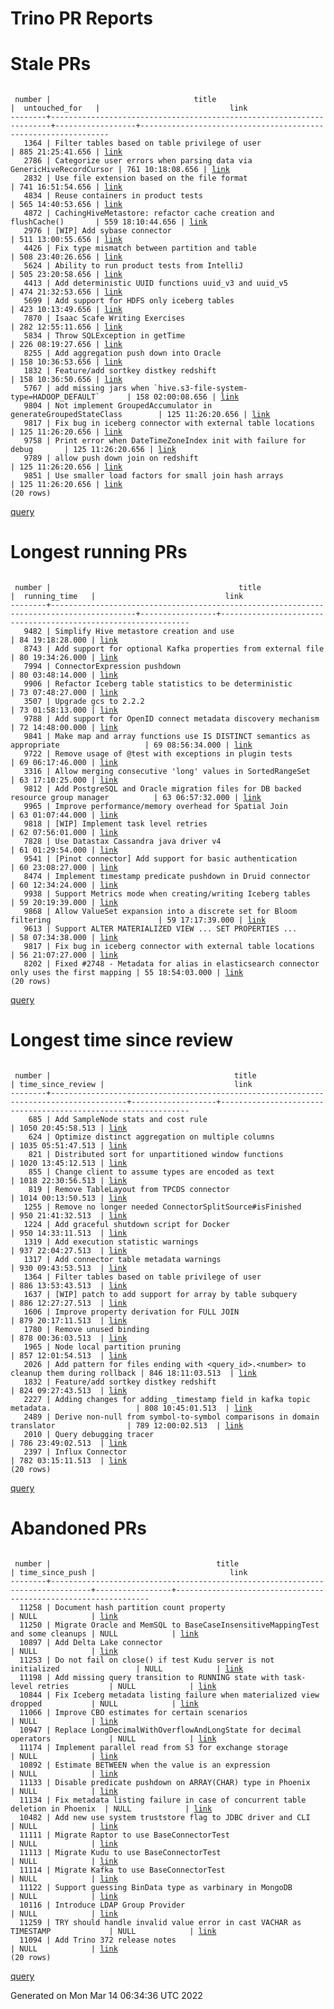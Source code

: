 Trino PR Reports
=======

#  Stale PRs
<pre><code>
 number |                                title                                 |  untouched_for   |                             link                              
--------+----------------------------------------------------------------------+------------------+---------------------------------------------------------------
   1364 | Filter tables based on table privilege of user                       | 885 21:25:41.656 | <a href="https://github.com/trinodb/trino/pull/1364">link</a> 
   2786 | Categorize user errors when parsing data via GenericHiveRecordCursor | 761 10:18:08.656 | <a href="https://github.com/trinodb/trino/pull/2786">link</a> 
   2832 | Use file extension based on the file format                          | 741 16:51:54.656 | <a href="https://github.com/trinodb/trino/pull/2832">link</a> 
   4834 | Reuse containers in product tests                                    | 565 14:40:53.656 | <a href="https://github.com/trinodb/trino/pull/4834">link</a> 
   4872 | CachingHiveMetastore: refactor cache creation and flushCache()       | 559 18:10:44.656 | <a href="https://github.com/trinodb/trino/pull/4872">link</a> 
   2976 | [WIP] Add sybase connector                                           | 511 13:00:55.656 | <a href="https://github.com/trinodb/trino/pull/2976">link</a> 
   4426 | Fix type mismatch between partition and table                        | 508 23:40:26.656 | <a href="https://github.com/trinodb/trino/pull/4426">link</a> 
   5624 | Ability to run product tests from IntelliJ                           | 505 23:20:58.656 | <a href="https://github.com/trinodb/trino/pull/5624">link</a> 
   4413 | Add deterministic UUID functions uuid_v3 and uuid_v5                 | 474 21:32:53.656 | <a href="https://github.com/trinodb/trino/pull/4413">link</a> 
   5699 | Add support for HDFS only iceberg tables                             | 423 10:13:49.656 | <a href="https://github.com/trinodb/trino/pull/5699">link</a> 
   7870 | Isaac Scafe Writing Exercises                                        | 282 12:55:11.656 | <a href="https://github.com/trinodb/trino/pull/7870">link</a> 
   5834 | Throw SQLException in getTime                                        | 226 08:19:27.656 | <a href="https://github.com/trinodb/trino/pull/5834">link</a> 
   8255 | Add aggregation push down into Oracle                                | 158 10:36:53.656 | <a href="https://github.com/trinodb/trino/pull/8255">link</a> 
   1832 | Feature/add sortkey distkey redshift                                 | 158 10:36:50.656 | <a href="https://github.com/trinodb/trino/pull/1832">link</a> 
   5767 | add missing jars when `hive.s3-file-system-type=HADOOP_DEFAULT`      | 158 02:00:08.656 | <a href="https://github.com/trinodb/trino/pull/5767">link</a> 
   9804 | Not implement GroupedAccumulator in generateGroupedStateClass        | 125 11:26:20.656 | <a href="https://github.com/trinodb/trino/pull/9804">link</a> 
   9817 | Fix bug in iceberg connector with external table locations           | 125 11:26:20.656 | <a href="https://github.com/trinodb/trino/pull/9817">link</a> 
   9758 | Print error when DateTimeZoneIndex init with failure for debug       | 125 11:26:20.656 | <a href="https://github.com/trinodb/trino/pull/9758">link</a> 
   9789 | allow push down join on redshift                                     | 125 11:26:20.656 | <a href="https://github.com/trinodb/trino/pull/9789">link</a> 
   9851 | Use smaller load factors for small join hash arrays                  | 125 11:26:20.656 | <a href="https://github.com/trinodb/trino/pull/9851">link</a> 
(20 rows)
</code></pre>
[query](https://github.com/nineinchnick/trino-cicd/blob/2a2012aba3cf05adc2982ccb3b579a67ca529d25/sql/pr/stale-prs.sql)

#  Longest running PRs
<pre><code>
 number |                                          title                                          |  running_time   |                             link                              
--------+-----------------------------------------------------------------------------------------+-----------------+---------------------------------------------------------------
   9482 | Simplify Hive metastore creation and use                                                | 84 19:18:28.000 | <a href="https://github.com/trinodb/trino/pull/9482">link</a> 
   8743 | Add support for optional Kafka properties from external file                            | 80 19:34:26.000 | <a href="https://github.com/trinodb/trino/pull/8743">link</a> 
   7994 | ConnectorExpression pushdown                                                            | 80 03:48:14.000 | <a href="https://github.com/trinodb/trino/pull/7994">link</a> 
   9906 | Refactor Iceberg table statistics to be deterministic                                   | 73 07:48:27.000 | <a href="https://github.com/trinodb/trino/pull/9906">link</a> 
   3507 | Upgrade gcs to 2.2.2                                                                    | 73 01:58:13.000 | <a href="https://github.com/trinodb/trino/pull/3507">link</a> 
   9788 | Add support for OpenID connect metadata discovery mechanism                             | 72 14:48:00.000 | <a href="https://github.com/trinodb/trino/pull/9788">link</a> 
   9841 | Make map and array functions use IS DISTINCT semantics as appropriate                   | 69 08:56:34.000 | <a href="https://github.com/trinodb/trino/pull/9841">link</a> 
   9722 | Remove usage of @test with exceptions in plugin tests                                   | 69 06:17:46.000 | <a href="https://github.com/trinodb/trino/pull/9722">link</a> 
   3316 | Allow merging consecutive 'long' values in SortedRangeSet                               | 63 17:10:25.000 | <a href="https://github.com/trinodb/trino/pull/3316">link</a> 
   9812 | Add PostgreSQL and Oracle migration files for DB backed resource group manager          | 63 06:57:32.000 | <a href="https://github.com/trinodb/trino/pull/9812">link</a> 
   9965 | Improve performance/memory overhead for Spatial Join                                    | 63 01:07:44.000 | <a href="https://github.com/trinodb/trino/pull/9965">link</a> 
   9818 | [WIP] Implement task level retries                                                      | 62 07:56:01.000 | <a href="https://github.com/trinodb/trino/pull/9818">link</a> 
   7828 | Use Datastax Cassandra java driver v4                                                   | 61 01:29:54.000 | <a href="https://github.com/trinodb/trino/pull/7828">link</a> 
   9541 | [Pinot connector] Add support for basic authentication                                  | 60 23:08:27.000 | <a href="https://github.com/trinodb/trino/pull/9541">link</a> 
   8474 | Implement timestamp predicate pushdown in Druid connector                               | 60 12:34:24.000 | <a href="https://github.com/trinodb/trino/pull/8474">link</a> 
   9938 | Support Metrics mode when creating/writing Iceberg tables                               | 59 20:19:39.000 | <a href="https://github.com/trinodb/trino/pull/9938">link</a> 
   9868 | Allow ValueSet expansion into a discrete set for Bloom filtering                        | 59 17:17:39.000 | <a href="https://github.com/trinodb/trino/pull/9868">link</a> 
   9613 | Support ALTER MATERIALIZED VIEW ... SET PROPERTIES ...                                  | 58 07:34:38.000 | <a href="https://github.com/trinodb/trino/pull/9613">link</a> 
   9817 | Fix bug in iceberg connector with external table locations                              | 56 21:07:27.000 | <a href="https://github.com/trinodb/trino/pull/9817">link</a> 
   8202 | Fixed #2748 - Metadata for alias in elasticsearch connector only uses the first mapping | 55 18:54:03.000 | <a href="https://github.com/trinodb/trino/pull/8202">link</a> 
(20 rows)
</code></pre>
[query](https://github.com/nineinchnick/trino-cicd/blob/2a2012aba3cf05adc2982ccb3b579a67ca529d25/sql/pr/running-prs.sql)

#  Longest time since review
<pre><code>
 number |                                         title                                         | time_since_review |                             link                              
--------+---------------------------------------------------------------------------------------+-------------------+---------------------------------------------------------------
    685 | Add SampleNode stats and cost rule                                                    | 1050 20:45:58.513 | <a href="https://github.com/trinodb/trino/pull/685">link</a>  
    624 | Optimize distinct aggregation on multiple columns                                     | 1035 05:51:47.513 | <a href="https://github.com/trinodb/trino/pull/624">link</a>  
    821 | Distributed sort for unpartitioned window functions                                   | 1020 13:45:12.513 | <a href="https://github.com/trinodb/trino/pull/821">link</a>  
    855 | Change client to assume types are encoded as text                                     | 1018 22:30:56.513 | <a href="https://github.com/trinodb/trino/pull/855">link</a>  
    819 | Remove TableLayout from TPCDS connector                                               | 1014 00:13:50.513 | <a href="https://github.com/trinodb/trino/pull/819">link</a>  
   1255 | Remove no longer needed ConnectorSplitSource#isFinished                               | 950 21:41:32.513  | <a href="https://github.com/trinodb/trino/pull/1255">link</a> 
   1224 | Add graceful shutdown script for Docker                                               | 950 14:33:11.513  | <a href="https://github.com/trinodb/trino/pull/1224">link</a> 
   1319 | Add execution statistic warnings                                                      | 937 22:04:27.513  | <a href="https://github.com/trinodb/trino/pull/1319">link</a> 
   1317 | Add connector table metadata warnings                                                 | 930 09:43:53.513  | <a href="https://github.com/trinodb/trino/pull/1317">link</a> 
   1364 | Filter tables based on table privilege of user                                        | 886 13:53:43.513  | <a href="https://github.com/trinodb/trino/pull/1364">link</a> 
   1637 | [WIP] patch to add support for array by table subquery                                | 886 12:27:27.513  | <a href="https://github.com/trinodb/trino/pull/1637">link</a> 
   1606 | Improve property derivation for FULL JOIN                                             | 879 20:17:11.513  | <a href="https://github.com/trinodb/trino/pull/1606">link</a> 
   1780 | Remove unused binding                                                                 | 878 00:36:03.513  | <a href="https://github.com/trinodb/trino/pull/1780">link</a> 
   1965 | Node local partition pruning                                                          | 857 12:01:54.513  | <a href="https://github.com/trinodb/trino/pull/1965">link</a> 
   2026 | Add pattern for files ending with &lt;query_id&gt;.&lt;number&gt; to cleanup them during rollback | 846 18:11:03.513  | <a href="https://github.com/trinodb/trino/pull/2026">link</a> 
   1832 | Feature/add sortkey distkey redshift                                                  | 824 09:27:43.513  | <a href="https://github.com/trinodb/trino/pull/1832">link</a> 
   2227 | Adding changes for adding _timestamp field in kafka topic metadata.                   | 808 10:45:01.513  | <a href="https://github.com/trinodb/trino/pull/2227">link</a> 
   2489 | Derive non-null from symbol-to-symbol comparisons in domain translator                | 789 12:00:02.513  | <a href="https://github.com/trinodb/trino/pull/2489">link</a> 
   2010 | Query debugging tracer                                                                | 786 23:49:02.513  | <a href="https://github.com/trinodb/trino/pull/2010">link</a> 
   2397 | Influx Connector                                                                      | 782 03:15:11.513  | <a href="https://github.com/trinodb/trino/pull/2397">link</a> 
(20 rows)
</code></pre>
[query](https://github.com/nineinchnick/trino-cicd/blob/2a2012aba3cf05adc2982ccb3b579a67ca529d25/sql/pr/awaiting-review.sql)

#  Abandoned PRs
<pre><code>
 number |                                     title                                     | time_since_push |                              link                              
--------+-------------------------------------------------------------------------------+-----------------+----------------------------------------------------------------
  11258 | Document hash partition count property                                        | NULL            | <a href="https://github.com/trinodb/trino/pull/11258">link</a> 
  11250 | Migrate Oracle and MemSQL to BaseCaseInsensitiveMappingTest and some cleanups | NULL            | <a href="https://github.com/trinodb/trino/pull/11250">link</a> 
  10897 | Add Delta Lake connector                                                      | NULL            | <a href="https://github.com/trinodb/trino/pull/10897">link</a> 
  11253 | Do not fail on close() if test Kudu server is not initialized                 | NULL            | <a href="https://github.com/trinodb/trino/pull/11253">link</a> 
  11198 | Add missing query transition to RUNNING state with task-level retries         | NULL            | <a href="https://github.com/trinodb/trino/pull/11198">link</a> 
  10844 | Fix Iceberg metadata listing failure when materialized view dropped           | NULL            | <a href="https://github.com/trinodb/trino/pull/10844">link</a> 
  11066 | Improve CBO estimates for certain scenarios                                   | NULL            | <a href="https://github.com/trinodb/trino/pull/11066">link</a> 
  10947 | Replace LongDecimalWithOverflowAndLongState for decimal operators             | NULL            | <a href="https://github.com/trinodb/trino/pull/10947">link</a> 
  11174 | Implement parallel read from S3 for exchange storage                          | NULL            | <a href="https://github.com/trinodb/trino/pull/11174">link</a> 
  10892 | Estimate BETWEEN when the value is an expression                              | NULL            | <a href="https://github.com/trinodb/trino/pull/10892">link</a> 
  11133 | Disable predicate pushdown on ARRAY(CHAR) type in Phoenix                     | NULL            | <a href="https://github.com/trinodb/trino/pull/11133">link</a> 
  11134 | Fix metadata listing failure in case of concurrent table deletion in Phoenix  | NULL            | <a href="https://github.com/trinodb/trino/pull/11134">link</a> 
  10482 | Add new use system truststore flag to JDBC driver and CLI                     | NULL            | <a href="https://github.com/trinodb/trino/pull/10482">link</a> 
  11111 | Migrate Raptor to use BaseConnectorTest                                       | NULL            | <a href="https://github.com/trinodb/trino/pull/11111">link</a> 
  11113 | Migrate Kudu to use BaseConnectorTest                                         | NULL            | <a href="https://github.com/trinodb/trino/pull/11113">link</a> 
  11114 | Migrate Kafka to use BaseConnectorTest                                        | NULL            | <a href="https://github.com/trinodb/trino/pull/11114">link</a> 
  11122 | Support guessing BinData type as varbinary in MongoDB                         | NULL            | <a href="https://github.com/trinodb/trino/pull/11122">link</a> 
  10116 | Introduce LDAP Group Provider                                                 | NULL            | <a href="https://github.com/trinodb/trino/pull/10116">link</a> 
  11259 | TRY should handle invalid value error in cast VACHAR as TIMESTAMP             | NULL            | <a href="https://github.com/trinodb/trino/pull/11259">link</a> 
  11094 | Add Trino 372 release notes                                                   | NULL            | <a href="https://github.com/trinodb/trino/pull/11094">link</a> 
(20 rows)
</code></pre>
[query](https://github.com/nineinchnick/trino-cicd/blob/2a2012aba3cf05adc2982ccb3b579a67ca529d25/sql/pr/abandoned-prs.sql)

Generated on Mon Mar 14 06:34:36 UTC 2022
